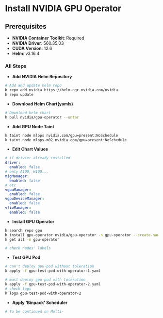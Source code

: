 # Install NVIDIA GPU Operator

## Prerequisites
- **NVIDIA Container Toolkit**: Required
- **NVIDIA Driver**: 560.35.03
- **CUDA Version**: 12.6
- **Helm**: v3.16.4

### All Steps

- **Add NVIDIA Helm Repository**
```bash
# Add and update helm repo
h repo add nvidia https://helm.ngc.nvidia.com/nvidia
h repo update
```
- **Download Helm Chart(yamls)**
```bash
# Download helm chart
h pull nvidia/gpu-operator --untar
```

- **Add GPU Node Taint**

```bash
k taint node mlops nvidia.com/gpu=present:NoSchedule
k taint node mlops-m02 nvidia.com/gpu=present:NoSchedule
```

- **Edit Chart Values**
```yaml
# if drivier already installed
driver:
  enabled: false
# only A100, H100...
migManager:
  enabled: false
# etc
vgpuManager:
  enabled: false
vgpuDeviceManager:
  enabled: false
vfioManager:
  enabled: false
```

- **Install GPU Operator**
```bash
h search repo gpu
h install gpu-operator nvidia/gpu-operator -n gpu-operator --create-namespace
k get all -n gpu-operator

# check nodes' labels
```

- **Test GPU Pod**
```bash
# can't deploy gpu-pod without toleration
k apply -f gpu-test-pod-with-operator-1.yaml

# must deploy gpu-pod with toleration
k apply -f gpu-test-pod-with-operator-2.yaml
# check logs
k logs gpu-test-pod-with-operator-2
```

- **Apply 'Binpack' Scheduler**
```bash
# To be continued on Multi-
```